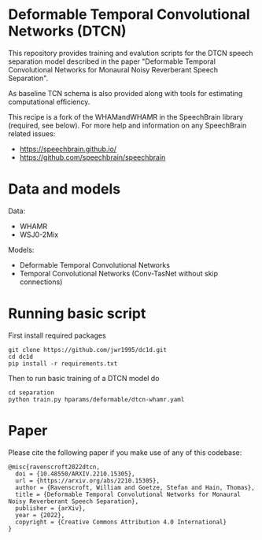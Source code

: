 # Deformable Temporal Convolutional Networks (DTCN)
This repository  provides training and evalution scripts for the DTCN speech separation model described in the paper "Deformable Temporal Convolutional Networks for Monaural Noisy Reverberant Speech Separation".

As baseline TCN schema is also provided along with tools for estimating computational efficiency.

This recipe is a fork of the WHAMandWHAMR in the SpeechBrain library (required, see below). For more help and information on any SpeechBrain related issues:
 * https://speechbrain.github.io/
 * https://github.com/speechbrain/speechbrain

# Data and models
Data:
 * WHAMR
 * WSJ0-2Mix

Models:
 * Deformable Temporal Convolutional Networks
 * Temporal Convolutional Networks (Conv-TasNet without skip connections)

# Running basic script
First install required packages
```
git clone https://github.com/jwr1995/dc1d.git
cd dc1d
pip install -r requirements.txt
```
Then to run basic training of a DTCN model do
```
cd separation
python train.py hparams/deformable/dtcn-whamr.yaml
```

# Paper
Please cite the following paper if you make use of any of this codebase:
```
@misc{ravenscroft2022dtcn,
  doi = {10.48550/ARXIV.2210.15305},
  url = {https://arxiv.org/abs/2210.15305},
  author = {Ravenscroft, William and Goetze, Stefan and Hain, Thomas},
  title = {Deformable Temporal Convolutional Networks for Monaural Noisy Reverberant Speech Separation},
  publisher = {arXiv},
  year = {2022},
  copyright = {Creative Commons Attribution 4.0 International}
}
```